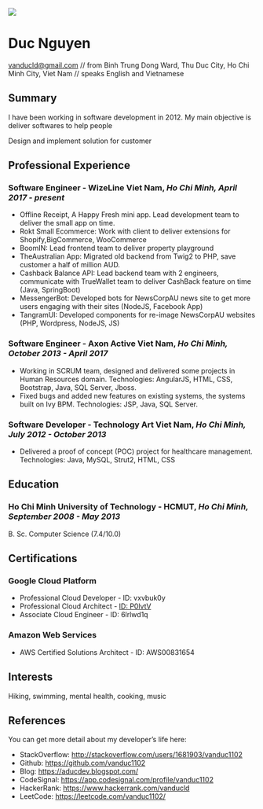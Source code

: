 [![](https://img.shields.io/badge/PDF-Download-1abc9c?style=for-the-badge)](https://github.com/vanduc1102/resume/releases/latest/download/duc_nguyen_resume.pdf)

# Duc Nguyen

[vanducld@gmail.com](mailto:vanducld@gmail.com) // from Binh Trung Dong Ward, Thu Duc City, Ho Chi Minh City, Viet Nam // speaks English and Vietnamese

## Summary

I have been working in software development in 2012. My main objective is deliver softwares to help people

Design and implement solution for customer

## Professional Experience

### Software Engineer - WizeLine Viet Nam, _Ho Chi Minh, April 2017 - present_

- Offline Receipt, A Happy Fresh mini app. Lead development team to deliver the small app on time.
- Rokt Small Ecommerce: Work with client to deliver extensions for Shopify,BigCommerce, WooCommerce
- BoomIN: Lead frontend team to deliver property playground
- TheAustralian App: Migrated old backend from Twig2 to PHP, save customer a half of million AUD.
- Cashback Balance API: Lead backend team with 2 engineers, communicate with TrueWallet team to deliver CashBack feature on time (Java, SpringBoot)
- MessengerBot: Developed bots for NewsCorpAU news site to get more users engaging with their sites (NodeJS, Facebook App)
- TangramUI: Developed components for re-image NewsCorpAU websites (PHP, Wordpress, NodeJS, JS)

### Software Engineer - Axon Active Viet Nam, _Ho Chi Minh, October 2013 - April 2017_

- Working in SCRUM team, designed and delivered some projects in Human Resources domain. Technologies: AngularJS, HTML, CSS, Bootstrap, Java, SQL Server, Jboss.
- Fixed bugs and added new features on existing systems, the systems built on Ivy BPM. Technologies: JSP, Java, SQL Server.

### Software Developer - Technology Art Viet Nam, _Ho Chi Minh, July 2012 - October 2013_

- Delivered a proof of concept (POC) project for healthcare management. Technologies: Java, MySQL, Strut2, HTML, CSS

## Education

### Ho Chi Minh University of Technology - HCMUT, _Ho Chi Minh, September 2008 - May 2013_

B. Sc. Computer Science (7.4/10.0)

## Certifications

### Google Cloud Platform

- Professional Cloud Developer - ID: vxvbuk0y
- Professional Cloud Architect - [ID: P0lvtV](https://www.credential.net/eabaacb7-ce45-4d8a-ad13-f7d43cbc6c9f)
- Associate Cloud Engineer - ID: 6lrlwd1q

### Amazon Web Services

- AWS Certified Solutions Architect - ID: AWS00831654

## Interests

Hiking, swimming, mental health, cooking, music

## References

You can get more detail about my developer’s life here:

- StackOverflow: http://stackoverflow.com/users/1681903/vanduc1102
- Github: https://github.com/vanduc1102
- Blog: https://aducdev.blogspot.com/
- CodeSignal: https://app.codesignal.com/profile/vanduc1102
- HackerRank: https://www.hackerrank.com/vanducld
- LeetCode: https://leetcode.com/vanduc1102/
